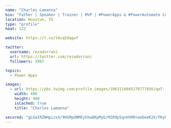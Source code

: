 ```yaml
---
name: "Charles Lamanna"
bio: "Father | Speaker | Trainer | MVP | #PowerApps & #PowerAutomate Community Super User | YouTuber Right-pointing triangle http://youtube.com/c/rezadorrani | Learn - Share - Clockwise rightwards and leftwards open circle arrows"
location: Houston, TX
type: "profile"
heat: 122

website: https://t.co/tAcqSdqguf

twitter:
  username: rezadorrani
  url: https://twitter.com/rezadorrani
  followers: 3967

topics:
  - Power Apps

images:
  - url: https://pbs.twimg.com/profile_images/1063114045270777856/qeT-jpWr_400x400.jpg
    width: 400
    height: 400
    isCached: true
    title: "Charles Lamanna"

secured: "gLGaIRZWHpizxX/9HSMpdNMEyhkwQKpMyO/MIR9p5qnkhM9+aobeeK2X/FKyhZRMV13zMvwH9hJzg3xkaVfsRPwKEhK2HDneCIScLwxRwGvNA+lIOnqv766ku1+uMbaxY0DHoY29crZuCAcLOPnCYU5Gz/rU5xyUkGfMxrMVcMaiDXURDhhNMAyaY1hLbM9lfOquEc2djpwaRAjX7MyYG1mUX9Mr6xIFi+WeN1nP2ZbEJW05xLAb0NF2aOrhx9jKlSYUlOnqrhtO+ek5iDS0mnt4qSkZ47F1uFzbtPWIQ/KQbkxk0TltoBeUP9evrNsWTr20srL6DSQELq7La3V0cPYlTV3OKB8OF0aP+2y8GEqywEwMntCmnfX66LiQhgLPE1iznGt4XKM8Nb37tgV5jym+e+h2VX3DYQpXW3CBNms=;8+TxDCtffsF4Xrc94GqYvw=="
---
```


